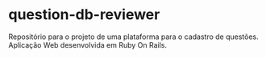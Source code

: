 # question-db-reviewer
Repositório para o projeto de uma plataforma para o cadastro de questões. Aplicação Web desenvolvida em Ruby On Rails.
